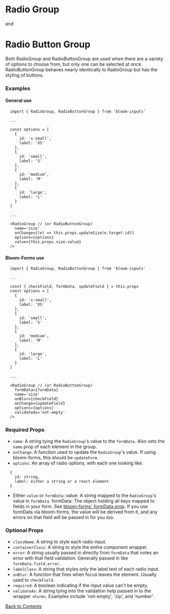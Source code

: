 # Radio Group
and
# Radio Button Group

Both RadioGroup and RadioButtonGroup are used when there are a variety of options to choose from, but only one can be selected at once.
RadioButtonGroup behaves nearly identically to RadioGroup but has the styling of buttons.

### Examples
#### General use
```
  import { RadioGroup, RadioButtonGroup } from 'bloom-inputs'

  ...

  const options = [
    {
      id: 'x-small',
      label: 'XS'
    },
    {
      id: 'small',
      label: 'S'
    },
    {
      id: 'medium',
      label: 'M'
    },
    {
      id: 'large',
      label: 'L'
    }
  ]

  ...

  <RadioGroup // (or RadioButtonGroup)
    name='size'
    onChange={(e) => this.props.updateSize(e.target.id)}
    options={options}
    value={this.props.size.value}
  />
```

#### Bloom-Forms use
```
  import { RadioGroup, RadioButtonGroup } from 'bloom-inputs'

  ...

  const { checkField, formData, updateField } = this.props
  const options = [
    {
      id: 'x-small',
      label: 'XS'
    },
    {
      id: 'small',
      label: 'S'
    },
    {
      id: 'medium',
      label: 'M'
    },
    {
      id: 'large',
      label: 'L'
    }
  ]

  ...

  <RadioGroup // (or RadioButtonGroup)
    formData={formData}
    name='size'
    onBlur={checkField}
    onChange={updateField}
    options={options}
    validateAs='not-empty'
  />
```

### Required Props
- `name`:
  A string tying the `RadioGroup`'s value to the `formData`. Also sets the `name` prop of each element in the group.
- `onChange`:
  A function used to update the `RadioGroup`'s value. If using bloom-forms, this should be `updateForm`.
- `options`:
  An array of radio options, with each one looking like:
```
  {
    id: string,
    label: either a string or a react element
  }
```
- Either `value` or `formData`:
  value: A string mapped to the `RadioGroup`'s value in `formData`.
  formData: The object holding all keys mapped to fields in your form. See [bloom-forms' formData prop](https://github.com/vineyard-bloom/bloom-forms/blob/master/docs/children-props.md). If you use formData via bloom-forms, the value will be derived from it, and any errors on that field will be passed in for you too.

### Optional Props
- `className`:
  A string to style each radio input.
- `containerClass`:
  A string to style the entire component wrapper.
- `error`:
  A string usually passed in directly from `formData` that notes an error with that field validation. Generally passed in like `formData.field.error`.
- `labelClass`:
  A string that styles only the label text of each radio input.
- `onBlur`:
  A function that fires when focus leaves the element. Usually used to `checkField`.
- `required`:
  A boolean indicating if the input value can't be empty.
- `validateAs`:
  A string tying into the validation help passed in to the wrapper `<Form>`. Examples include 'not-empty', 'zip', and 'number'.

[Back to Contents](https://github.com/vineyard-bloom/bloom-inputs#contents)
